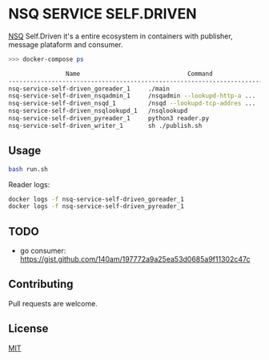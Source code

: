 # NSQ SERVICE SELF.DRIVEN

[NSQ](https://nsq.io/) Self.Driven it's a entire ecosystem in containers with publisher, message plataform and consumer.

```sh
>>> docker-compose ps

                Name                              Command               State                                           Ports                                         
----------------------------------------------------------------------------------------------------------------------------------------------------------------------
nsq-service-self-driven_goreader_1     ./main                           Up                                                                                            
nsq-service-self-driven_nsqadmin_1     /nsqadmin --lookupd-http-a ...   Up      4150/tcp, 4151/tcp, 4160/tcp, 4161/tcp, 4170/tcp, 0.0.0.0:4171->4171/tcp              
nsq-service-self-driven_nsqd_1         /nsqd --lookupd-tcp-addres ...   Up      0.0.0.0:4150->4150/tcp, 0.0.0.0:4151->4151/tcp, 4160/tcp, 4161/tcp, 4170/tcp, 4171/tcp
nsq-service-self-driven_nsqlookupd_1   /nsqlookupd                      Up      4150/tcp, 4151/tcp, 0.0.0.0:4160->4160/tcp, 0.0.0.0:4161->4161/tcp, 4170/tcp, 4171/tcp
nsq-service-self-driven_pyreader_1     python3 reader.py                Up                                                                                            
nsq-service-self-driven_writer_1       sh ./publish.sh                  Up                                                                                            
```

## Usage

```sh
bash run.sh
```

Reader logs:

```sh
docker logs -f nsq-service-self-driven_goreader_1
docker logs -f nsq-service-self-driven_pyreader_1
```

## TODO

- go consumer: https://gist.github.com/140am/197772a9a25ea53d0685a9f11302c47c

## Contributing

Pull requests are welcome.

## License

[MIT](LICENCE)
